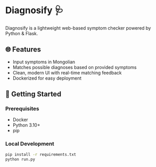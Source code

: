 # Diagnosify 🩺

Diagnosify is a lightweight web-based symptom checker powered by Python & Flask.

## 🌐 Features
- Input symptoms in Mongolian
- Matches possible diagnoses based on provided symptoms
- Clean, modern UI with real-time matching feedback
- Dockerized for easy deployment

## 🚀 Getting Started

### Prerequisites
- Docker
- Python 3.10+
- pip

### Local Development
```bash
pip install -r requirements.txt
python run.py
